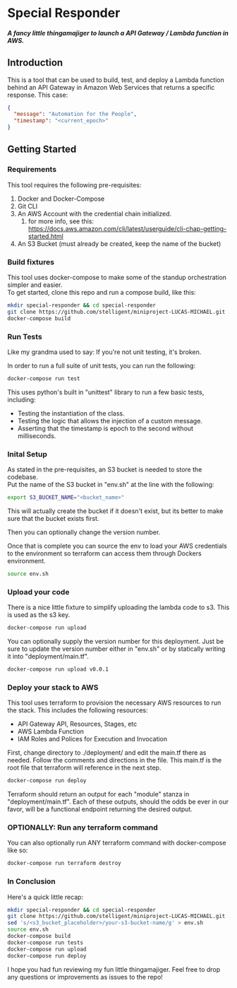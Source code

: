 # Special Responder
##### A fancy little thingamajiger to launch a API Gateway / Lambda function in AWS.

## Introduction

This is a tool that can be used to build, test, and deploy a Lambda function
 behind an API Gateway in Amazon Web Services that returns a specific response.  This case:
 
```json
{
  "message": "Automation for the People",
  "timestamp": "<current_epoch>"
}
```

## Getting Started

### Requirements

This tool requires the following pre-requisites:

1. Docker and Docker-Compose
1. Git CLI
1. An AWS Account with the credential chain initialized.
    1. for more info, see this: https://docs.aws.amazon.com/cli/latest/userguide/cli-chap-getting-started.html
1. An S3 Bucket (must already be created, keep the name of the bucket)

### Build fixtures

This tool uses docker-compose to make some of the standup orchestration simpler and easier.  
To get started, clone this repo and run a compose build, like this:

```bash
mkdir special-responder && cd special-responder
git clone https://github.com/stelligent/miniproject-LUCAS-MICHAEL.git .
docker-compose build
```

### Run Tests

Like my grandma used to say: If you're not unit testing, it's broken.

In order to run a full suite of unit tests, you can run the following:

```bash
docker-compose run test
```

This uses python's built in "unittest" library to run a few basic tests, including:

* Testing the instantiation of the class.
* Testing the logic that allows the injection of a custom message.
* Asserting that the timestamp is epoch to the second without milliseconds.

### Inital Setup

As stated in the pre-requisites, an S3 bucket is needed to store the codebase.  
Put the name of the S3 bucket in "env.sh" at the line with the following:

```bash
export S3_BUCKET_NAME="<bucket_name>"
```

This will actually create the bucket if it doesn't exist, but its better to make sure that the 
bucket exists first.

Then you can optionally change the version number.

Once that is complete you can source the env to load your AWS credentials to the environment so 
terraform can access them through Dockers environment.

```bash
source env.sh
```

### Upload your code

There is a nice little fixture to simplify uploading the lambda code to s3.  This is used as the s3 key.

```bash
docker-compose run upload
```
You can optionally supply the version number for this deployment.  Just be sure to update the version number 
either in "env.sh" or by statically writing it into "deployment/main.tf".
```bash
docker-compose run upload v0.0.1
```

### Deploy your stack to AWS

This tool uses terraform to provision the necessary AWS resources to run the stack.  This includes the 
following resources:

* API Gateway API, Resources, Stages, etc
* AWS Lambda Function
* IAM Roles and Polices for Execution and Invocation

First, change directory to ./deployment/ and edit the main.tf there as needed.  Follow the 
comments and directions in the file.  This main.tf is the root file that terraform will reference 
in the next step.

```bash
docker-compose run deploy
```

Terraform should return an output for each "module" stanza in "deployment/main.tf".  Each of these outputs, 
should the odds be ever in our favor, will be a functional endpoint returning the desired output.

### OPTIONALLY: Run any terraform command

You can also optionally run ANY terraform command with docker-compose like so:

```bash
docker-compose run terraform destroy
```

### In Conclusion

Here's a quick little recap:

```bash
mkdir special-responder && cd special-responder
git clone https://github.com/stelligent/miniproject-LUCAS-MICHAEL.git .
sed 's/<s3_bucket_placeholder>/your-s3-bucket-name/g' > env.sh 
source env.sh 
docker-compose build
docker-compose run tests
docker-compose run upload
docker-compose run deploy

```

I hope you had fun reviewing my fun little thingamajiger.  Feel free to drop any questions or improvements as 
issues to the repo!